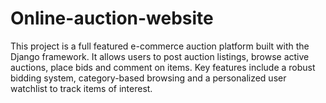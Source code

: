 # Online-auction-website
This project is a full featured e-commerce auction platform built with the Django framework. It allows users to post auction listings, browse active auctions, place bids and comment on items. Key features include a robust bidding system, category-based browsing and a personalized user watchlist to track items of interest.
